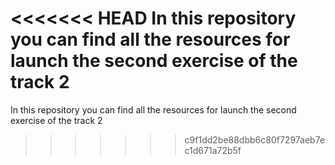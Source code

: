 <<<<<<< HEAD
In this repository you can find all the resources for launch the second exercise of the track 2
=======
In this repository you can find all the resources for launch the second exercise of the track 2 
>>>>>>> c9f1dd2be88dbb6c80f7297aeb7ec1d671a72b5f
